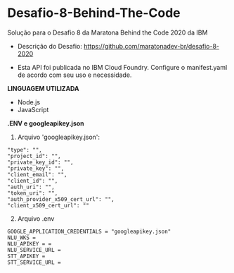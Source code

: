 # Desafio-8-Behind-The-Code

Solução para o Desafio 8 da Maratona Behind the Code 2020 da IBM

- Descrição do Desafio: https://github.com/maratonadev-br/desafio-8-2020

- Esta API foi publicada no IBM Cloud Foundry. Configure o manifest.yaml de acordo com seu uso e necessidade.

**LINGUAGEM UTILIZADA**

- Node.js
- JavaScript

**.ENV e googleapikey.json**

1. Arquivo 'googleapikey.json':

```
"type": "",
"project_id": "",
"private_key_id": "",
"private_key": "",
"client_email": "",
"client_id": "",
"auth_uri": "",
"token_uri": "",
"auth_provider_x509_cert_url": "",
"client_x509_cert_url": ""
```

2. Arquivo .env

```
GOOGLE_APPLICATION_CREDENTIALS = "googleapikey.json"
NLU_WKS =
NLU_APIKEY = =
NLU_SERVICE_URL =
STT_APIKEY =
STT_SERVICE_URL =
```
